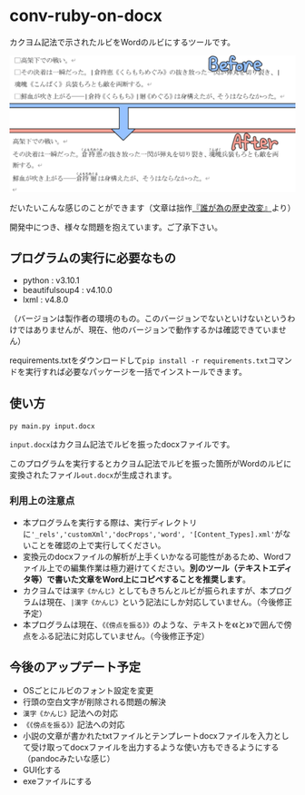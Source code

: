 # conv-ruby-on-docx

カクヨム記法で示されたルビをWordのルビにするツールです。

![sample](./picts/sample.png)

だいたいこんな感じのことができます（文章は拙作[『誰が為の歴史改変』](https://note.com/msattova/n/n5981d867920d?magazine_key=mb9a82abba305)より）

開発中につき、様々な問題を抱えています。ご了承下さい。

## プログラムの実行に必要なもの

* python : v3.10.1
* beautifulsoup4 : v4.10.0
* lxml : v4.8.0

（バージョンは製作者の環境のもの。このバージョンでないといけないというわけではありませんが、現在、他のバージョンで動作するかは確認できていません）

requirements.txtをダウンロードして`pip install -r requirements.txt`コマンドを実行すれば必要なパッケージを一括でインストールできます。

## 使い方

`py main.py input.docx`

`input.docx`はカクヨム記法でルビを振ったdocxファイルです。

このプログラムを実行するとカクヨム記法でルビを振った箇所がWordのルビに変換されたファイル`out.docx`が生成されます。

### 利用上の注意点

* 本プログラムを実行する際は、実行ディレクトリに`'_rels','customXml','docProps','word', '[Content_Types].xml'`がないことを確認の上で実行してください。
* 変換元のdocxファイルの解析が上手くいかなる可能性があるため、Wordファイル上での編集作業は極力避けてください。**別のツール（テキストエディタ等）で書いた文章をWord上にコピペすることを推奨します**。
* カクヨムでは`漢字《かんじ》`としてもきちんとルビが振られますが、本プログラムは現在、`|漢字《かんじ》`という記法にしか対応していません。（今後修正予定）
* 本プログラムは現在、`《《傍点を振る》》`のような、テキストを`《《`と`》》`で囲んで傍点をふる記法に対応していません。（今後修正予定）

## 今後のアップデート予定

* OSごとにルビのフォント設定を変更
* 行頭の空白文字が削除される問題の解決
* `漢字《かんじ》`記法への対応
* `《《傍点を振る》》`記法への対応
* 小説の文章が書かれたtxtファイルとテンプレートdocxファイルを入力として受け取ってdocxファイルを出力するような使い方もできるようにする（pandocみたいな感じ）
* GUI化する
* exeファイルにする
